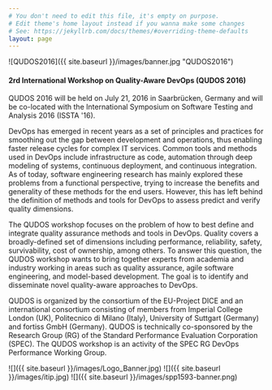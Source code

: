```yaml
---
# You don't need to edit this file, it's empty on purpose.
# Edit theme's home layout instead if you wanna make some changes
# See: https://jekyllrb.com/docs/themes/#overriding-theme-defaults
layout: page
---
```


![QUDOS2016]({{ site.baseurl }}/images/banner.jpg "QUDOS2016")

#### 2rd International Workshop on Quality-Aware DevOps (QUDOS 2016)

QUDOS 2016 will be held on July 21, 2016 in Saarbrücken, Germany and will be co-located with the International Symposium on Software Testing and Analysis 2016 (ISSTA '16).

DevOps has emerged in recent years as a set of principles and practices for smoothing out the gap between development and operations, thus enabling faster release cycles for complex IT services. Common tools and methods used in DevOps include infrastructure as code, automation through deep modeling of systems, continuous deployment, and continuous integration. As of today, software engineering research has mainly explored these problems from a functional perspective, trying to increase the benefits and generality of these methods for the end users. However, this has left behind the definition of methods and tools for DevOps to assess predict and verify quality dimensions.

The QUDOS workshop focuses on the problem of how to best define and integrate quality assurance methods and tools in DevOps. Quality covers a broadly-defined set of dimensions including performance, reliability, safety, survivability, cost of ownership, among others. To answer this question, the QUDOS workshop wants to bring together experts from academia and industry working in areas such as quality assurance, agile software engineering, and model-based development. The goal is to identify and disseminate novel quality-aware approaches to DevOps.

QUDOS is organized by the consortium of the EU-Project DICE and an international consortium consisting of members from Imperial College London (UK), Politecnico di Milano (Italy), University of Suttgart (Germany) and fortiss GmbH (Germany). QUDOS is technically co-sponsored by the Research Group (RG) of the Standard Performance Evaluation Corporation (SPEC). The QUDOS workshop is an activity of the SPEC RG DevOps Performance Working Group.

![]({{ site.baseurl }}/images/Logo_Banner.jpg)
![]({{ site.baseurl }}/images/itip.jpg)
![]({{ site.baseurl }}/images/spp1593-banner.png)
